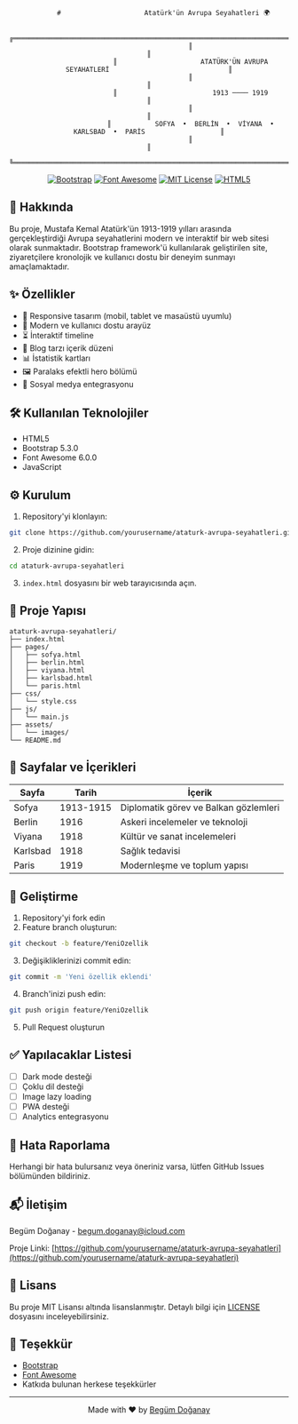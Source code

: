                 #                     Atatürk'ün Avrupa Seyahatleri 🌍

<div align="center">

```
                     ╔════════════════════════════════════════════════════════════════════════════════╗
                     ║                                                                                ║
                     ║                     ATATÜRK'ÜN AVRUPA SEYAHATLERİ                              ║
                     ║                                                                                ║
                     ║                        1913 ──── 1919                                          ║
                     ║                                                                                ║
                     ║           SOFYA  •  BERLİN  •  VİYANA  •  KARLSBAD  •  PARİS                   ║
                     ║                                                                                ║
                     ╚════════════════════════════════════════════════════════════════════════════════╝
```

[![Bootstrap](https://img.shields.io/badge/Bootstrap-5.3.0-7952B3?style=for-the-badge&logo=bootstrap&logoColor=white)](https://getbootstrap.com)
[![Font Awesome](https://img.shields.io/badge/Font_Awesome-6.0.0-528DD7?style=for-the-badge&logo=fontawesome&logoColor=white)](https://fontawesome.com)
[![MIT License](https://img.shields.io/badge/License-MIT-green.svg?style=for-the-badge)](https://choosealicense.com/licenses/mit/)
[![HTML5](https://img.shields.io/badge/HTML5-E34F26?style=for-the-badge&logo=html5&logoColor=white)](https://www.w3.org/html/)

</div>

## 📖 Hakkında

Bu proje, Mustafa Kemal Atatürk'ün 1913-1919 yılları arasında gerçekleştirdiği Avrupa seyahatlerini modern ve interaktif bir web sitesi olarak sunmaktadır. Bootstrap framework'ü kullanılarak geliştirilen site, ziyaretçilere kronolojik ve kullanıcı dostu bir deneyim sunmayı amaçlamaktadır.

## ✨ Özellikler

- 📱 Responsive tasarım (mobil, tablet ve masaüstü uyumlu)
- 🎨 Modern ve kullanıcı dostu arayüz
- ⏳ İnteraktif timeline
- 📝 Blog tarzı içerik düzeni
- 📊 İstatistik kartları
- 🖼️ Paralaks efektli hero bölümü
- 🔗 Sosyal medya entegrasyonu

## 🛠️ Kullanılan Teknolojiler

- HTML5
- Bootstrap 5.3.0
- Font Awesome 6.0.0
- JavaScript

## ⚙️ Kurulum

1. Repository'yi klonlayın:
```bash
git clone https://github.com/yourusername/ataturk-avrupa-seyahatleri.git
```

2. Proje dizinine gidin:
```bash
cd ataturk-avrupa-seyahatleri
```

3. `index.html` dosyasını bir web tarayıcısında açın.

## 📂 Proje Yapısı

```
ataturk-avrupa-seyahatleri/
├── index.html
├── pages/
│   ├── sofya.html
│   ├── berlin.html
│   ├── viyana.html
│   ├── karlsbad.html
│   └── paris.html
├── css/
│   └── style.css
├── js/
│   └── main.js
├── assets/
│   └── images/
└── README.md
```

## 📄 Sayfalar ve İçerikleri

| Sayfa | Tarih | İçerik |
|-------|--------|---------|
| Sofya | 1913-1915 | Diplomatik görev ve Balkan gözlemleri |
| Berlin | 1916 | Askeri incelemeler ve teknoloji |
| Viyana | 1918 | Kültür ve sanat incelemeleri |
| Karlsbad | 1918 | Sağlık tedavisi |
| Paris | 1919 | Modernleşme ve toplum yapısı |

## 🚀 Geliştirme

1. Repository'yi fork edin
2. Feature branch oluşturun:
```bash
git checkout -b feature/YeniOzellik
```
3. Değişikliklerinizi commit edin:
```bash
git commit -m 'Yeni özellik eklendi'
```
4. Branch'inizi push edin:
```bash
git push origin feature/YeniOzellik
```
5. Pull Request oluşturun

## ✅ Yapılacaklar Listesi

- [ ] Dark mode desteği
- [ ] Çoklu dil desteği
- [ ] Image lazy loading
- [ ] PWA desteği
- [ ] Analytics entegrasyonu

## 🐛 Hata Raporlama

Herhangi bir hata bulursanız veya öneriniz varsa, lütfen GitHub Issues bölümünden bildiriniz.

## 📬 İletişim

Begüm Doğanay - [begum.doganay@icloud.com](mailto:begum.doganay@icloud.com)

Proje Linki: [https://github.com/yourusername/ataturk-avrupa-seyahatleri](https://github.com/yourusername/ataturk-avrupa-seyahatleri)

## 📝 Lisans

Bu proje MIT Lisansı altında lisanslanmıştır. Detaylı bilgi için [LICENSE](LICENSE) dosyasını inceleyebilirsiniz.

## 🙏 Teşekkür

- [Bootstrap](https://getbootstrap.com)
- [Font Awesome](https://fontawesome.com)
- Katkıda bulunan herkese teşekkürler

---

<div align="center">
Made with ❤️ by <a href="mailto:begum.doganay@icloud.com">Begüm Doğanay</a>
</div>
